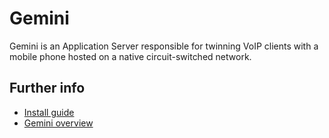 Gemini
======

Gemini is an Application Server responsible for twinning VoIP clients with a mobile phone hosted on a native circuit-switched network.

Further info
------------
* [Install guide](https://github.com/Metaswitch/clearwater-docs/wiki/Installation-Instructions)
* [Gemini overview](docs/gemini_overview.md)
